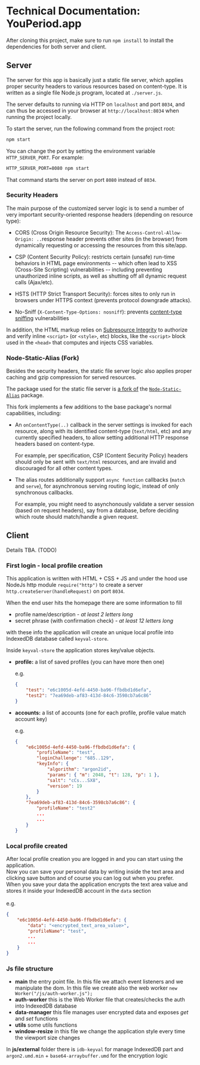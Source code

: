 # Technical Documentation: YouPeriod.app

After cloning this project, make sure to run `npm install` to install the dependencies for both server and client.

## Server

The server for this app is basically just a static file server, which applies proper security headers to various resources based on content-type. It is written as a single file Node.js program, located at `./server.js`.

The server defaults to running via HTTP on `localhost` and port `8034`, and can thus be accessed in your browser at `http://localhost:8034` when running the project locally.

To start the server, run the following command from the project root:

```cmd
npm start
```

You can change the port by setting the environment variable `HTTP_SERVER_PORT`. For example:

```cmd
HTTP_SERVER_PORT=8080 npm start
```

That command starts the server on port `8080` instead of `8034`.

### Security Headers

The main purpose of the customized server logic is to send a number of very important security-oriented response headers (depending on resource type):

-   CORS (Cross Origin Resource Security): The `Access-Control-Allow-Origin: ..`response header prevents other sites (in the browser) from dynamically requesting or accessing the resources from this site/app.

-   CSP (Content Security Policy): restricts certain (unsafe) run-time behaviors in HTML page environments -- which often lead to XSS (Cross-Site Scripting) vulnerabilities -- including preventing unauthorized inline scripts, as well as shutting off all dynamic request calls (Ajax/etc).

-   HSTS (HTTP Strict Transport Security): forces sites to only run in browsers under HTTPS context (prevents protocol downgrade attacks).

-   No-Sniff (`X-Content-Type-Options: nosniff`): prevents [content-type sniffing](https://developer.mozilla.org/en-US/docs/Web/HTTP/Headers/X-Content-Type-Options) vulnerabilities

In addition, the HTML markup relies on [Subresource Integrity](https://developer.mozilla.org/en-US/docs/Web/Security/Subresource_Integrity) to authorize and verify inline `<script>` (or `<style>`, etc) blocks, like the `<script>` block used in the `<head>` that computes and injects CSS variables.

### Node-Static-Alias (Fork)

Besides the security headers, the static file server logic also applies proper caching and gzip compression for served resources.

The package used for the static file server is [a fork of](https://www.npmjs.com/package/@getify/node-static-alias) the [`Node-Static-Alias`](http://npmjs.com/package/node-static-alias) package.

This fork implements a few additions to the base package's normal capabilities, including:

-   An `onContentType(..)` callback in the server settings is invoked for each resource, along with its identified content-type (`text/html`, etc) and any currently specified headers, to allow setting additional HTTP response headers based on content-type.

    For example, per specification, CSP (Content Security Policy) headers should only be sent with `text/html` resources, and are invalid and discouraged for all other content types.

-   The alias routes additionally support `async function` callbacks (`match` and `serve`), for asynchronous serving routing logic, instead of only synchronous callbacks.

    For example, you might need to asynchonously validate a server session (based on request headers), say from a database, before deciding which route should match/handle a given request.

## Client

Details TBA. (TODO)

### First login - local profile creation

This application is written with HTML + CSS + JS and under the hood use NodeJs http module `require("http")` to create a server `http.createServer(handleRequest)` on port `8034`.

When the end user hits the homepage there are some information to fill

-   profile name/description - _at least 2 letters long_
-   secret phrase (with confirmation check) - _at least 12 letters long_

with these info the application will create an unique local profile into IndexedDB database called `keyval-store`.

Inside `keyval-store` the application stores key/value objects.

-   **profile:** a list of saved profiles (you can have more then one)

    e.g.

    ```json
    {
        "test": "e6c1005d-4efd-4450-ba96-ffbdbd1d6efa",
        "test2": "7ea69deb-af83-413d-84c6-3598cb7a6c86"
    }
    ```

-   **accounts:** a list of accounts (one for each profile, profile value match account key)

    e.g.

    ```json {
    {
        "e6c1005d-4efd-4450-ba96-ffbdbd1d6efa": {
            "profileName": "test",
            "loginChallenge": "685..129",
            "keyInfo": {
                "algorithm": "argon2id",
                "params": { "m": 2048, "t": 128, "p": 1 },
                "salt": "cCs...SX8",
                "version": 19
            }
        },
        "7ea69deb-af83-413d-84c6-3598cb7a6c86": {
            "profileName": "test2"
            ...
            ...
        }
    }
    ```

### Local profile created

After local profile creation you are logged in and you can start using the application.<br>
Now you can save your personal data by writing inside the text area and clicking save button and of course you can log out when you prefer.<br>
When you save your data the application encrypts the text area value and stores it inside your IndexedDB account in the `data` section<br><br>
e.g.<br>

```json {
{
    "e6c1005d-4efd-4450-ba96-ffbdbd1d6efa": {
        "data": "<encrypted_text_area_value>",
        "profileName": "test",
        ...
        ...
    }
}
```

### Js file structure

-   **main** the entry point file. In this file we attach event listeners and we manipulate the dom. In this file we create also the web worker `new Worker("/js/auth-worker.js");`
-   **auth-worker** this is the Web Worker file that creates/checks the auth into IndexedDB database
-   **data-manager** this file manages user encrypted data and exposes _get_ and _set_ functions
-   **utils** some utils functions
-   **window-resize** in this file we change the application style every time the viewport size changes

In **js/external** folder there is `idb-keyval` for manage IndexedDB part and `argon2.umd.min` + `base64-arraybuffer.umd` for the encryption logic
